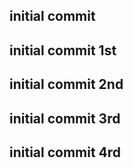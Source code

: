 ## initial commit
## initial commit 1st
## initial commit 2nd
## initial commit 3rd
## initial commit 4rd